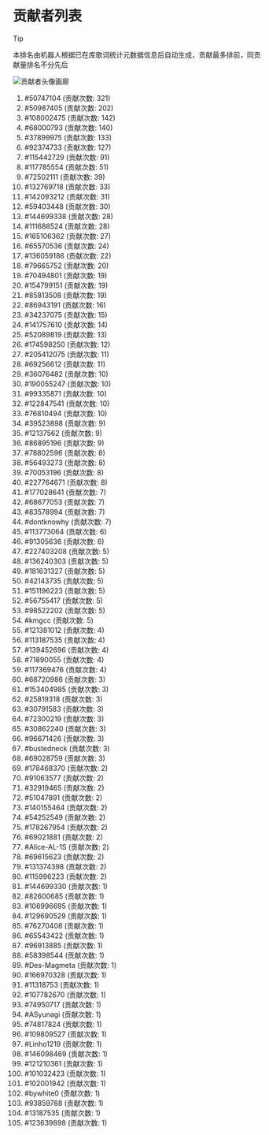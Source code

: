 # 贡献者列表

> [!TIP]
> 本排名由机器人根据已在库歌词统计元数据信息后自动生成，贡献最多排前，同贡献量排名不分先后

![贡献者头像画廊](./CONTRIBUTORS.svg)

1. #50747104 (贡献次数: 321)
2. #50987405 (贡献次数: 202)
3. #108002475 (贡献次数: 142)
4. #68000793 (贡献次数: 140)
5. #37899975 (贡献次数: 133)
6. #92374733 (贡献次数: 127)
7. #115442729 (贡献次数: 91)
8. #117785554 (贡献次数: 51)
9. #72502111 (贡献次数: 39)
10. #132769718 (贡献次数: 33)
11. #142093212 (贡献次数: 31)
12. #59403448 (贡献次数: 30)
13. #144699338 (贡献次数: 28)
14. #111688524 (贡献次数: 28)
15. #165106362 (贡献次数: 27)
16. #65570536 (贡献次数: 24)
17. #136059186 (贡献次数: 22)
18. #79665752 (贡献次数: 20)
19. #70494801 (贡献次数: 19)
20. #154799151 (贡献次数: 19)
21. #85813508 (贡献次数: 19)
22. #86943191 (贡献次数: 16)
23. #34237075 (贡献次数: 15)
24. #141757610 (贡献次数: 14)
25. #52089819 (贡献次数: 13)
26. #174598250 (贡献次数: 12)
27. #205412075 (贡献次数: 11)
28. #69256612 (贡献次数: 11)
29. #36076482 (贡献次数: 10)
30. #190055247 (贡献次数: 10)
31. #99335871 (贡献次数: 10)
32. #122847541 (贡献次数: 10)
33. #76810494 (贡献次数: 10)
34. #39523898 (贡献次数: 9)
35. #12137562 (贡献次数: 9)
36. #86895196 (贡献次数: 9)
37. #78802596 (贡献次数: 8)
38. #56493273 (贡献次数: 8)
39. #70053196 (贡献次数: 8)
40. #227764671 (贡献次数: 8)
41. #177028641 (贡献次数: 7)
42. #68677053 (贡献次数: 7)
43. #83578994 (贡献次数: 7)
44. #dontknowhy (贡献次数: 7)
45. #113773064 (贡献次数: 6)
46. #91305636 (贡献次数: 6)
47. #227403208 (贡献次数: 5)
48. #136240303 (贡献次数: 5)
49. #181631327 (贡献次数: 5)
50. #42143735 (贡献次数: 5)
51. #151196223 (贡献次数: 5)
52. #56755417 (贡献次数: 5)
53. #98522202 (贡献次数: 5)
54. #kmgcc (贡献次数: 5)
55. #121381012 (贡献次数: 4)
56. #113187535 (贡献次数: 4)
57. #139452696 (贡献次数: 4)
58. #71890055 (贡献次数: 4)
59. #117369476 (贡献次数: 4)
60. #68720986 (贡献次数: 3)
61. #153404985 (贡献次数: 3)
62. #25819318 (贡献次数: 3)
63. #30791583 (贡献次数: 3)
64. #72300219 (贡献次数: 3)
65. #30862240 (贡献次数: 3)
66. #96671426 (贡献次数: 3)
67. #bustedneck (贡献次数: 3)
68. #69028759 (贡献次数: 3)
69. #178468370 (贡献次数: 2)
70. #91063577 (贡献次数: 2)
71. #32919465 (贡献次数: 2)
72. #51047891 (贡献次数: 2)
73. #140155464 (贡献次数: 2)
74. #54252549 (贡献次数: 2)
75. #178267954 (贡献次数: 2)
76. #69021881 (贡献次数: 2)
77. #Alice-AL-1S (贡献次数: 2)
78. #69615623 (贡献次数: 2)
79. #131374398 (贡献次数: 2)
80. #115996223 (贡献次数: 2)
81. #144699330 (贡献次数: 1)
82. #82600685 (贡献次数: 1)
83. #106996695 (贡献次数: 1)
84. #129690529 (贡献次数: 1)
85. #76270408 (贡献次数: 1)
86. #65543422 (贡献次数: 1)
87. #96913885 (贡献次数: 1)
88. #58398544 (贡献次数: 1)
89. #Des-Magmeta (贡献次数: 1)
90. #166970328 (贡献次数: 1)
91. #11318753 (贡献次数: 1)
92. #107782670 (贡献次数: 1)
93. #74950717 (贡献次数: 1)
94. #ASyunagi (贡献次数: 1)
95. #74817824 (贡献次数: 1)
96. #109809527 (贡献次数: 1)
97. #Linho1219 (贡献次数: 1)
98. #146098469 (贡献次数: 1)
99. #121210361 (贡献次数: 1)
100. #101032423 (贡献次数: 1)
101. #102001942 (贡献次数: 1)
102. #bywhite0 (贡献次数: 1)
103. #93859788 (贡献次数: 1)
104. #13187535 (贡献次数: 1)
105. #123639898 (贡献次数: 1)
